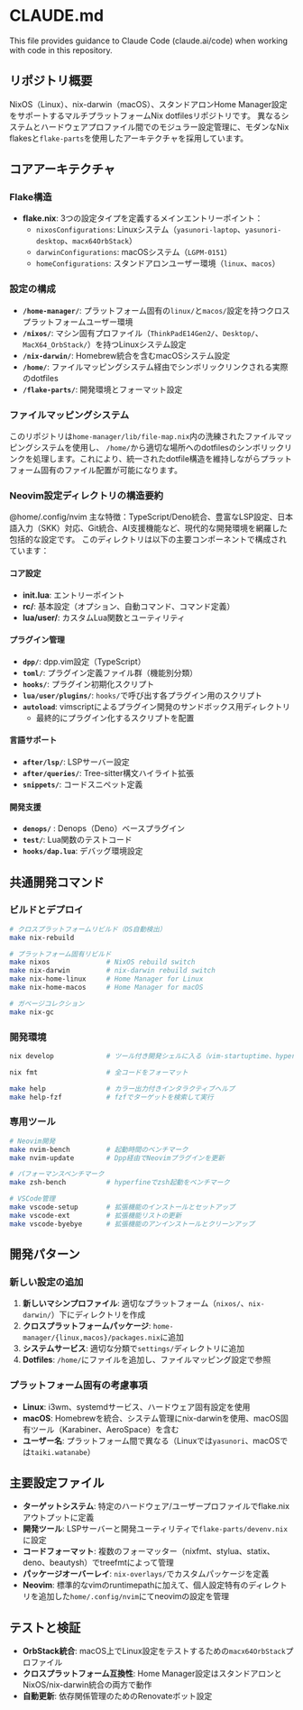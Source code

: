 # CLAUDE.md

This file provides guidance to Claude Code (claude.ai/code) when working with code in this repository.

## リポジトリ概要

NixOS（Linux）、nix-darwin（macOS）、スタンドアロンHome Manager設定をサポートするマルチプラットフォームNix dotfilesリポジトリです。
異なるシステムとハードウェアプロファイル間でのモジュラー設定管理に、モダンなNix flakesと`flake-parts`を使用したアーキテクチャを採用しています。

## コアアーキテクチャ

### Flake構造

- **flake.nix**: 3つの設定タイプを定義するメインエントリーポイント：
  - `nixosConfigurations`: Linuxシステム（`yasunori-laptop`、`yasunori-desktop`、`macx64OrbStack`）
  - `darwinConfigurations`: macOSシステム（`LGPM-0151`）
  - `homeConfigurations`: スタンドアロンユーザー環境（`linux`、`macos`）

### 設定の構成

- **`/home-manager/`**: プラットフォーム固有の`linux/`と`macos/`設定を持つクロスプラットフォームユーザー環境
- **`/nixos/`**: マシン固有プロファイル（`ThinkPadE14Gen2/`、`Desktop/`、`MacX64_OrbStack/`）を持つLinuxシステム設定
- **`/nix-darwin/`**: Homebrew統合を含むmacOSシステム設定
- **`/home/`**: ファイルマッピングシステム経由でシンボリックリンクされる実際のdotfiles
- **`/flake-parts/`**: 開発環境とフォーマット設定

### ファイルマッピングシステム

このリポジトリは`home-manager/lib/file-map.nix`内の洗練されたファイルマッピングシステムを使用し、
`/home/`から適切な場所へのdotfilesのシンボリックリンクを処理します。これにより、統一されたdotfile構造を維持しながらプラットフォーム固有のファイル配置が可能になります。

### Neovim設定ディレクトリの構造要約

@home/.config/nvim
主な特徴：TypeScript/Deno統合、豊富なLSP設定、日本語入力（SKK）対応、Git統合、AI支援機能など、現代的な開発環境を網羅した包括的な設定です。
このディレクトリは以下の主要コンポーネントで構成されています：

#### コア設定

- **init.lua**: エントリーポイント
- **rc/**: 基本設定（オプション、自動コマンド、コマンド定義）
- **lua/user/**: カスタムLua関数とユーティリティ

#### プラグイン管理

- **`dpp/`**: dpp.vim設定（TypeScript）
- **`toml/`**: プラグイン定義ファイル群（機能別分類）
- **`hooks/`**: プラグイン初期化スクリプト
- **`lua/user/plugins/`**: `hooks/`で呼び出す各プラグイン用のスクリプト
- **`autoload`**: vimscriptによるプラグイン開発のサンドボックス用ディレクトリ
    - 最終的にプラグイン化するスクリプトを配置

#### 言語サポート

- **`after/lsp/`**: LSPサーバー設定
- **`after/queries/`**: Tree-sitter構文ハイライト拡張
- **`snippets/`**: コードスニペット定義

#### 開発支援

- **`denops/`** : Denops（Deno）ベースプラグイン
- **`test/`**: Lua関数のテストコード
- **`hooks/dap.lua`**: デバッグ環境設定

## 共通開発コマンド

### ビルドとデプロイ

```bash
# クロスプラットフォームリビルド（OS自動検出）
make nix-rebuild

# プラットフォーム固有リビルド
make nixos              # NixOS rebuild switch
make nix-darwin         # nix-darwin rebuild switch
make nix-home-linux     # Home Manager for Linux
make nix-home-macos     # Home Manager for macOS

# ガベージコレクション
make nix-gc
```

### 開発環境

```bash
nix develop             # ツール付き開発シェルに入る（vim-startuptime、hyperfine、stylua、luaツール、LSPサーバー）

nix fmt                 # 全コードをフォーマット

make help               # カラー出力付きインタラクティブヘルプ
make help-fzf           # fzfでターゲットを検索して実行
```

### 専用ツール
```bash
# Neovim開発
make nvim-bench         # 起動時間のベンチマーク
make nvim-update        # Dpp経由でNeovimプラグインを更新

# パフォーマンスベンチマーク
make zsh-bench          # hyperfineでzsh起動をベンチマーク

# VSCode管理
make vscode-setup       # 拡張機能のインストールとセットアップ
make vscode-ext         # 拡張機能リストの更新
make vscode-byebye      # 拡張機能のアンインストールとクリーンアップ
```

## 開発パターン

### 新しい設定の追加

1. **新しいマシンプロファイル**: 適切なプラットフォーム（`nixos/`、`nix-darwin/`）下にディレクトリを作成
2. **クロスプラットフォームパッケージ**: `home-manager/{linux,macos}/packages.nix`に追加
3. **システムサービス**: 適切な分類で`settings/`ディレクトリに追加
4. **Dotfiles**: `/home/`にファイルを追加し、ファイルマッピング設定で参照

### プラットフォーム固有の考慮事項

- **Linux**: i3wm、systemdサービス、ハードウェア固有設定を使用
- **macOS**: Homebrewを統合、システム管理にnix-darwinを使用、macOS固有ツール（Karabiner、AeroSpace）を含む
- **ユーザー名**: プラットフォーム間で異なる（Linuxでは`yasunori`、macOSでは`taiki.watanabe`）

## 主要設定ファイル

- **ターゲットシステム**: 特定のハードウェア/ユーザープロファイルでflake.nixアウトプットに定義
- **開発ツール**: LSPサーバーと開発ユーティリティで`flake-parts/devenv.nix`に設定
- **コードフォーマット**: 複数のフォーマッター（nixfmt、stylua、statix、deno、beautysh）でtreefmtによって管理
- **パッケージオーバーレイ**: `nix-overlays/`でカスタムパッケージを定義
- **Neovim**: 標準的なvimのruntimepathに加えて、個人設定特有のディレクトリを追加した`home/.config/nvim`にてneovimの設定を管理

## テストと検証

- **OrbStack統合**: macOS上でLinux設定をテストするための`macx64OrbStack`プロファイル
- **クロスプラットフォーム互換性**: Home Manager設定はスタンドアロンとNixOS/nix-darwin統合の両方で動作
- **自動更新**: 依存関係管理のためのRenovateボット設定
